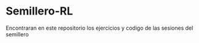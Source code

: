 # Semillero-RL
Encontraran en este repositorio los ejercicios y codigo de las sesiones del semillero
